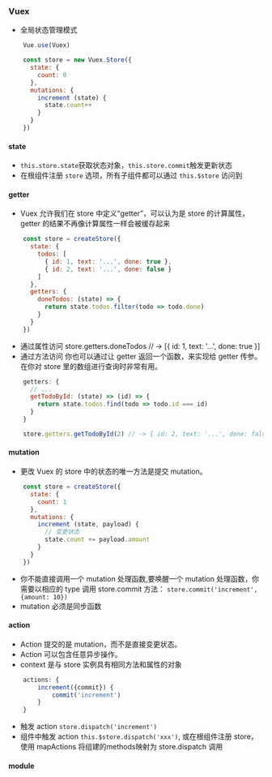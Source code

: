 ### Vuex

* 全局状态管理模式
```js
	Vue.use(Vuex)

	const store = new Vuex.Store({
	  state: {
		count: 0
	  },
	  mutations: {
		increment (state) {
		  state.count++
		}
	  }
	})
```

#### state

* `this.store.state`获取状态对象，`this.store.commit`触发更新状态
* 在根组件注册 `store` 选项，所有子组件都可以通过 `this.$store` 访问到

#### getter

* Vuex 允许我们在 store 中定义“getter”，可以认为是 store 的计算属性，getter 的结果不再像计算属性一样会被缓存起来
```js
	const store = createStore({
	  state: {
		todos: [
		  { id: 1, text: '...', done: true },
		  { id: 2, text: '...', done: false }
		]
	  },
	  getters: {
		doneTodos: (state) => {
		  return state.todos.filter(todo => todo.done)
		}
	  }
	})
```	
* 通过属性访问
	store.getters.doneTodos // -> [{ id: 1, text: '...', done: true }]
* 通过方法访问
	你也可以通过让 getter 返回一个函数，来实现给 getter 传参。在你对 store 里的数组进行查询时非常有用。
```js
	getters: {
	  // ...
	  getTodoById: (state) => (id) => {
		return state.todos.find(todo => todo.id === id)
	  }
	}

	store.getters.getTodoById(2) // -> { id: 2, text: '...', done: false }
```

#### mutation

* 更改 Vuex 的 store 中的状态的唯一方法是提交 mutation。
```js
	const store = createStore({
	  state: {
		count: 1
	  },
	  mutations: {
		increment (state, payload) {
		  // 变更状态
		  state.count += payload.amount
		}
	  }
	})
```
* 你不能直接调用一个 mutation 处理函数,要唤醒一个 mutation 处理函数，你需要以相应的 type 调用 store.commit 方法：
	`store.commit('increment', {amount: 10})`
* mutation 必须是同步函数

#### action

* Action 提交的是 mutation，而不是直接变更状态。
* Action 可以包含任意异步操作。
* context 是与 store 实例具有相同方法和属性的对象
```js
	actions: {
		increment({commit}) {
			commit('increment')
		}
	}
```
* 触发 action
	`store.dispatch('increment')`
* 组件中触发 action
	`this.$store.dispatch('xxx')`, 
	或在根组件注册 store，使用 mapActions 将组建的methods映射为 store.dispatch 调用
	
#### module